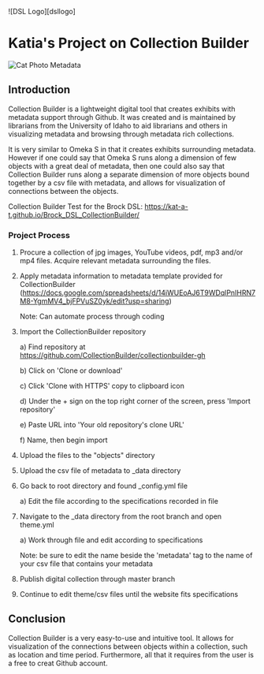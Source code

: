 ![DSL Logo][dsllogo]

# Katia's Project on Collection Builder
![Cat Photo Metadata](https://124135-361502-raikfcquaxqncofqfm.stackpathdns.com/asset/img/banners/kb/data-glossary/metadata.png)
 
## Introduction
Collection Builder is a lightweight digital tool that creates exhibits with metadata support through Github. It was created and is maintained by librarians from the University of Idaho to aid librarians and others in visualizing metadata and browsing through metadata rich collections.

It is very similar to Omeka S in that it creates exhibits surrounding metadata. However if one could say that Omeka S runs along a dimension of few objects with a great deal of metadata, then one could also say that Collection Builder runs along a separate dimension of more objects bound together by a csv file with metadata, and allows for visualization of connections between the objects.

Collection Builder Test for the Brock DSL: https://kat-a-t.github.io/Brock_DSL_CollectionBuilder/

### Project Process
1) Procure a collection of jpg images, YouTube videos, pdf, mp3 and/or mp4 files. Acquire relevant metadata surrounding the files.

2) Apply metadata information to metadata template provided for CollectionBuilder (https://docs.google.com/spreadsheets/d/14iWUEoAJ6T9WDqlPnIHRN7M8-YgmMV4_bjFPVuSZ0yk/edit?usp=sharing) 

    Note: Can automate process through coding 

3) Import the CollectionBuilder repository 

    a) Find repository at https://github.com/CollectionBuilder/collectionbuilder-gh 

    b) Click on 'Clone or download' 

    c) Click 'Clone with HTTPS' copy to clipboard icon 

    d) Under the + sign on the top right corner of the screen, press 'Import repository' 

    e) Paste URL into 'Your old repository's clone URL' 

    f) Name, then begin import 

4) Upload the files to the "objects" directory 

5) Upload the csv file of metadata to _data directory 

6) Go back to root directory and found _config.yml file 

    a) Edit the file according to the specifications recorded in file 

7) Navigate to the _data directory from the root branch and open theme.yml 

    a) Work through file and edit according to specifications

    Note: be sure to edit the name beside the 'metadata' tag to the name of your csv file that contains your metadata 

8) Publish digital collection through master branch 

9) Continue to edit theme/csv files until the website fits specifications 

## Conclusion
Collection Builder is a very easy-to-use and intuitive tool. It allows for visualization of the connections between objects within a collection, such as location and time period. Furthermore, all that it requires from the user is a free to creat Github account.
